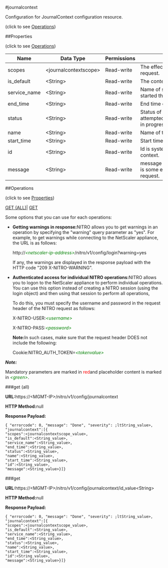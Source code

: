 #journalcontext



Configuration for JournalContext configuration resource.

<span>(click to see [Operations](#operations))</span>



##Properties 

<span>(click to see [Operations](#operations))</span>





<table><thead><tr><th>Name</th><th>Data Type</th><th>Permissions</th><th>Description</th></tr></thead><tbody><tr><td>scopes</td><td>&lt;journalcontextscope></td><td>Read-write</td><td>The effected entities due to this request.</td></tr><tr><td>is_default</td><td>&lt;String></td><td>Read-write</td><td>The context is default or not.</td></tr><tr><td>service_name</td><td>&lt;String></td><td>Read-write</td><td>Name of service-request which started the context.</td></tr><tr><td>end_time</td><td>&lt;String></td><td>Read-write</td><td>End time of request.</td></tr><tr><td>status</td><td>&lt;String></td><td>Read-write</td><td>Status of context could be attempted/finished/Error/Rollback in progress/Rollback Completed.</td></tr><tr><td>name</td><td>&lt;String></td><td>Read-write</td><td>Name of the context.</td></tr><tr><td>start_time</td><td>&lt;String></td><td>Read-write</td><td>Start time of request..</td></tr><tr><td>id</td><td>&lt;String></td><td>Read-write</td><td>Id is system generated key for context.</td></tr><tr><td>message</td><td>&lt;String></td><td>Read-write</td><td>message to be displayed if there is some error in processing request.</td></tr></tbody></table>

##Operations 

<span>(click to see [Properties](#properties))</span>





[GET (ALL)](#get-all)| [GET](#get)





Some options that you can use for each operations:

<ul><li><p><b>Getting warnings in response:</b>NITRO allows you to get warnings in an operation by specifying the "warning" query parameter as "yes". For example, to get warnings while connecting to the NetScaler appliance, the URL is as follows:</p><p>http://<span style="color:green;font-style:italic;">&lt;netscaler-ip-address&gt;</span>/nitro/v1/config/login?warning=yes</p><p>If any, the warnings are displayed in the response payload with the HTTP code "209 X-NITRO-WARNING".</p></li><li><p><b>Authenticated access for individual NITRO operations:</b>NITRO allows you to logon to the NetScaler appliance to perform individual operations. You can use this option instead of creating a NITRO session (using the login object) and then using that session to perform all operations,</p><p>To do this, you must specify the username and password in the request header of the NITRO request as follows:</p><p>X-NITRO-USER:<span style="color:green;font-style:italic;">&lt;username&gt;</span></p><p>X-NITRO-PASS:<span style="color:green;font-style:italic;">&lt;password&gt;</span></p><p><b>Note:</b>In such cases, make sure that the request header DOES not include the following:</p><p>Cookie:NITRO_AUTH_TOKEN=<span style="color:green;font-style:italic;">&lt;tokenvalue&gt;</span></p></li></ul>







***Note:*** 

Mandatory parameters are marked in <span style="color:#FF0000;">red</span>and placeholder content is marked in <span style="color:green;font-style:italic">&lt;green&gt;</span>.



###get (all)







<b>URL:</b>https://&lt;MGMT-IP&gt;/nitro/v1/config/journalcontext

<b>HTTP Method:</b>null

<b>Response Payload: </b>
```
{ "errorcode": 0, "message": "Done", "severity": ;ltString_value>, "journalcontext":[{
"scopes":<journalcontextscope_value>,
"is_default":<String_value>,
"service_name":<String_value>,
"end_time":<String_value>,
"status":<String_value>,
"name":<String_value>,
"start_time":<String_value>,
"id":<String_value>,
"message":<String_value>}]}
```







###get







<b>URL:</b>https://&lt;MGMT-IP&gt;/nitro/v1/config/journalcontext/id_value&lt;String&gt;

<b>HTTP Method:</b>null

<b>Response Payload: </b>
```
{ "errorcode": 0, "message": "Done", "severity": ;ltString_value>, "journalcontext":[{
"scopes":<journalcontextscope_value>,
"is_default":<String_value>,
"service_name":<String_value>,
"end_time":<String_value>,
"status":<String_value>,
"name":<String_value>,
"start_time":<String_value>,
"id":<String_value>,
"message":<String_value>}]}
```







